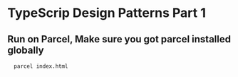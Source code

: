 # TypeScrip Design Patterns Part 1

## Run on Parcel, Make sure you got parcel installed globally

```npm
  parcel index.html
```
